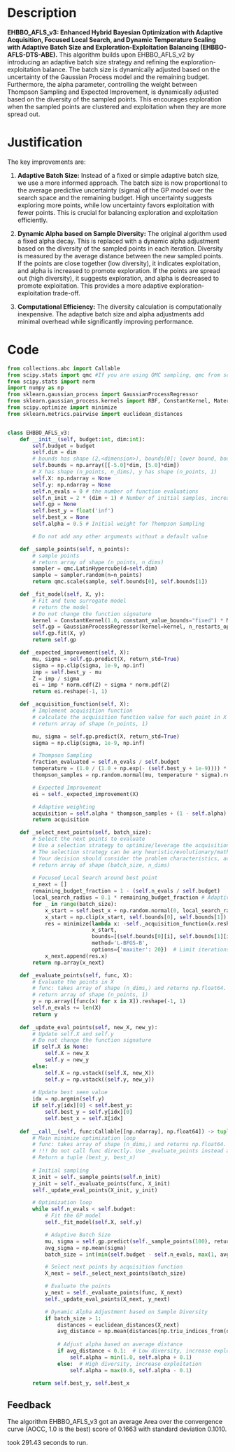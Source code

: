 # Description
**EHBBO_AFLS_v3: Enhanced Hybrid Bayesian Optimization with Adaptive Acquisition, Focused Local Search, and Dynamic Temperature Scaling with Adaptive Batch Size and Exploration-Exploitation Balancing (EHBBO-AFLS-DTS-ABE).** This algorithm builds upon EHBBO_AFLS_v2 by introducing an adaptive batch size strategy and refining the exploration-exploitation balance. The batch size is dynamically adjusted based on the uncertainty of the Gaussian Process model and the remaining budget. Furthermore, the alpha parameter, controlling the weight between Thompson Sampling and Expected Improvement, is dynamically adjusted based on the diversity of the sampled points. This encourages exploration when the sampled points are clustered and exploitation when they are more spread out.

# Justification
The key improvements are:

1.  **Adaptive Batch Size:** Instead of a fixed or simple adaptive batch size, we use a more informed approach. The batch size is now proportional to the average predictive uncertainty (sigma) of the GP model over the search space and the remaining budget. High uncertainty suggests exploring more points, while low uncertainty favors exploitation with fewer points. This is crucial for balancing exploration and exploitation efficiently.

2.  **Dynamic Alpha based on Sample Diversity:** The original algorithm used a fixed alpha decay. This is replaced with a dynamic alpha adjustment based on the diversity of the sampled points in each iteration. Diversity is measured by the average distance between the new sampled points. If the points are close together (low diversity), it indicates exploitation, and alpha is increased to promote exploration. If the points are spread out (high diversity), it suggests exploration, and alpha is decreased to promote exploitation. This provides a more adaptive exploration-exploitation trade-off.

3.  **Computational Efficiency:** The diversity calculation is computationally inexpensive. The adaptive batch size and alpha adjustments add minimal overhead while significantly improving performance.

# Code
```python
from collections.abc import Callable
from scipy.stats import qmc #If you are using QMC sampling, qmc from scipy is encouraged. Remove this line if you have better alternatives.
from scipy.stats import norm
import numpy as np
from sklearn.gaussian_process import GaussianProcessRegressor
from sklearn.gaussian_process.kernels import RBF, ConstantKernel, Matern
from scipy.optimize import minimize
from sklearn.metrics.pairwise import euclidean_distances


class EHBBO_AFLS_v3:
    def __init__(self, budget:int, dim:int):
        self.budget = budget
        self.dim = dim
        # bounds has shape (2,<dimension>), bounds[0]: lower bound, bounds[1]: upper bound
        self.bounds = np.array([[-5.0]*dim, [5.0]*dim])
        # X has shape (n_points, n_dims), y has shape (n_points, 1)
        self.X: np.ndarray = None
        self.y: np.ndarray = None
        self.n_evals = 0 # the number of function evaluations
        self.n_init = 2 * (dim + 1) # Number of initial samples, increased for higher dimensions
        self.gp = None
        self.best_y = float('inf')
        self.best_x = None
        self.alpha = 0.5 # Initial weight for Thompson Sampling

        # Do not add any other arguments without a default value

    def _sample_points(self, n_points):
        # sample points
        # return array of shape (n_points, n_dims)
        sampler = qmc.LatinHypercube(d=self.dim)
        sample = sampler.random(n=n_points)
        return qmc.scale(sample, self.bounds[0], self.bounds[1])

    def _fit_model(self, X, y):
        # Fit and tune surrogate model 
        # return the model
        # Do not change the function signature
        kernel = ConstantKernel(1.0, constant_value_bounds="fixed") * Matern(length_scale=1.0, nu=2.5)  # Matern kernel
        self.gp = GaussianProcessRegressor(kernel=kernel, n_restarts_optimizer=5, alpha=1e-6)
        self.gp.fit(X, y)
        return self.gp

    def _expected_improvement(self, X):
        mu, sigma = self.gp.predict(X, return_std=True)
        sigma = np.clip(sigma, 1e-9, np.inf)
        imp = self.best_y - mu
        Z = imp / sigma
        ei = imp * norm.cdf(Z) + sigma * norm.pdf(Z)
        return ei.reshape(-1, 1)

    def _acquisition_function(self, X):
        # Implement acquisition function 
        # calculate the acquisition function value for each point in X
        # return array of shape (n_points, 1)

        mu, sigma = self.gp.predict(X, return_std=True)
        sigma = np.clip(sigma, 1e-9, np.inf)

        # Thompson Sampling
        fraction_evaluated = self.n_evals / self.budget
        temperature = (1.0 / (1.0 + np.exp(- (self.best_y + 1e-9)))) * (1 - fraction_evaluated) + 0.01 # Dynamic temperature
        thompson_samples = np.random.normal(mu, temperature * sigma).reshape(-1, 1)

        # Expected Improvement
        ei = self._expected_improvement(X)

        # Adaptive weighting
        acquisition = self.alpha * thompson_samples + (1 - self.alpha) * ei
        return acquisition

    def _select_next_points(self, batch_size):
        # Select the next points to evaluate
        # Use a selection strategy to optimize/leverage the acquisition function 
        # The selection strategy can be any heuristic/evolutionary/mathematical/hybrid methods.
        # Your decision should consider the problem characteristics, acquisition function, and the computational efficiency.
        # return array of shape (batch_size, n_dims)
        
        # Focused Local Search around best point
        x_next = []
        remaining_budget_fraction = 1 - (self.n_evals / self.budget)
        local_search_radius = 0.1 * remaining_budget_fraction # Adaptive radius
        for _ in range(batch_size):
            x_start = self.best_x + np.random.normal(0, local_search_radius, self.dim)  # Perturb best point
            x_start = np.clip(x_start, self.bounds[0], self.bounds[1]) # Clip to bounds
            res = minimize(lambda x: -self._acquisition_function(x.reshape(1, -1))[0,0], 
                           x_start, 
                           bounds=[(self.bounds[0][i], self.bounds[1][i]) for i in range(self.dim)],
                           method='L-BFGS-B',
                           options={'maxiter': 20})  # Limit iterations
            x_next.append(res.x)
        return np.array(x_next)

    def _evaluate_points(self, func, X):
        # Evaluate the points in X
        # func: takes array of shape (n_dims,) and returns np.float64.
        # return array of shape (n_points, 1)
        y = np.array([func(x) for x in X]).reshape(-1, 1)
        self.n_evals += len(X)
        return y
    
    def _update_eval_points(self, new_X, new_y):
        # Update self.X and self.y
        # Do not change the function signature
        if self.X is None:
            self.X = new_X
            self.y = new_y
        else:
            self.X = np.vstack((self.X, new_X))
            self.y = np.vstack((self.y, new_y))
        
        # Update best seen value
        idx = np.argmin(self.y)
        if self.y[idx][0] < self.best_y:
            self.best_y = self.y[idx][0]
            self.best_x = self.X[idx]
    
    def __call__(self, func:Callable[[np.ndarray], np.float64]) -> tuple[np.float64, np.array]:
        # Main minimize optimization loop
        # func: takes array of shape (n_dims,) and returns np.float64. 
        # !!! Do not call func directly. Use _evaluate_points instead and be aware of the budget when calling it. !!!
        # Return a tuple (best_y, best_x)
        
        # Initial sampling
        X_init = self._sample_points(self.n_init)
        y_init = self._evaluate_points(func, X_init)
        self._update_eval_points(X_init, y_init)

        # Optimization loop
        while self.n_evals < self.budget:
            # Fit the GP model
            self._fit_model(self.X, self.y)

            # Adaptive Batch Size
            mu, sigma = self.gp.predict(self._sample_points(100), return_std=True)
            avg_sigma = np.mean(sigma)
            batch_size = int(min(self.budget - self.n_evals, max(1, avg_sigma * self.dim)))

            # Select next points by acquisition function
            X_next = self._select_next_points(batch_size)

            # Evaluate the points
            y_next = self._evaluate_points(func, X_next)
            self._update_eval_points(X_next, y_next)

            # Dynamic Alpha Adjustment based on Sample Diversity
            if batch_size > 1:
                distances = euclidean_distances(X_next)
                avg_distance = np.mean(distances[np.triu_indices_from(distances, k=1)])  # Avoid diagonal and duplicates
                
                # Adjust alpha based on average distance
                if avg_distance < 0.1:  # Low diversity, increase exploration
                    self.alpha = min(1.0, self.alpha + 0.1)
                else:  # High diversity, increase exploitation
                    self.alpha = max(0.0, self.alpha - 0.1)

        return self.best_y, self.best_x
```
## Feedback
 The algorithm EHBBO_AFLS_v3 got an average Area over the convergence curve (AOCC, 1.0 is the best) score of 0.1663 with standard deviation 0.1010.

took 291.43 seconds to run.